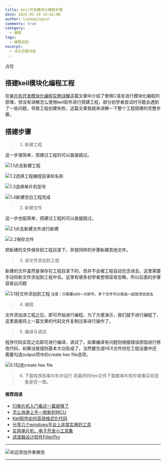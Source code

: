 ```yaml
---
title: keil开发模块化编程步骤
date: 2025-05-19 14:42:00
author: luomuqingyun
comments: true
category:
  - 编程
tags:
  - 编程经验
excerpt:
  - 详见完整内容
---
```

占位
## 搭建keil模块化编程工程
在[单片机开发模块化编程实例详解](https://mp.weixin.qq.com/s?__biz=MzI1OTQ4MTg4Ng==&mid=2247485647&idx=1&sn=694e1bf1034df905d770d49915efaeb4&chksm=ea7900bedd0e89a81a2471ee82be5f73ca3ba5c8afc94fe16b839e1832e64a6184c17f1ad230&token=765272341&lang=zh_CN#rd)这篇文章中介绍了使用C语言进行模块化编程的原理，但没有讲解怎么使用keil软件进行搭建工程，部分初学者尝试时可能会遇到了一些问题，导致工程创建失败，这篇文章我就来讲解一下整个工程搭建的完整步骤。
## 搭建步骤

> 1. 新建工程

这一步很简单，搭建过工程的可以直接跳过。

![1.1点击新建工程](https://files.mdnice.com/user/38598/77be1f50-bdbd-454d-bd97-e762cfcb92ff.png)

![1.2选择工程编程目录和名称](https://files.mdnice.com/user/38598/6bb29f01-b1ac-4d41-b9dc-4e8bfa6ffcbd.png)


![1.3选择单片机型号](https://files.mdnice.com/user/38598/0cbee5d5-7fda-44a0-890e-4b6021ea47eb.png)

![1.4新建空白工程完成](https://files.mdnice.com/user/38598/1aea7471-790f-4579-bdd8-4c1b506f4560.png)


> 2. 新建文件

这一步也挺简单，搭建过工程的可以直接跳过。

![2.1点击新建文件进行新建](https://files.mdnice.com/user/38598/15d3398a-93a9-43a7-b1dd-6b0e7ef00179.png)

![2.2保存文件](https://files.mdnice.com/user/38598/5ab06927-353a-4425-be55-18dae56efa2e.png)

把新建的文件保存到工程目录下，并按同样的步骤新建其他文件。
> 3. 讲文件添加到工程

新建的文件虽然是保存在工程目录下的，但并不会被工程自动包含进去，这里需要手动将新文件添加到工程中去。这里有很多初学者想很容易忽略，所以后面的步骤容易出问题

![3.1将文件添加到工程](https://files.mdnice.com/user/38598/43b4eaca-8f5e-4c24-8fd9-f2ed7054a68c.png)
`注意：只需要add一次即可，多个文件可以框选一起放添加进去`

> 4. 编程

文件添加进工程之后，即可开始进行编程，为了方便演示，我们就不进行编程了，这里直接将上一篇文章的代码文件复制过来进行操作了。

> 5. 编译与调试

程序代码实现之后即可进行编译，调试了。如果编译有问题则根据错误原因进行修改代码，如果没报错则基本大功告成了，当然要生成HEX文件则在工程设置中还需要勾选output项中的create hex file选项。

![5.1勾选create hex file](https://files.mdnice.com/user/38598/562c94ca-318d-4b27-94b9-fe48626d3c71.png)

> 6. 下载程序到单片机中运行
将最终的hex文件下载都单片机中查看实验现象是否一致。

#### 推荐阅读
- [51单片机入门看这一篇就够了](https://mp.weixin.qq.com/s?__biz=MzI1OTQ4MTg4Ng==&mid=2247485523&idx=1&sn=b7fcd1b86e2467d6f03b1a520c39bb06&chksm=ea790022dd0e893452c4994fa16d63111b16d9878c303712f695b58b7af360b7b18c1ed4b201&token=1711068967&lang=zh_CN#rd)
- [怎么快速上手一款新的MCU](https://mp.weixin.qq.com/s?__biz=MzI1OTQ4MTg4Ng==&mid=2247485581&idx=1&sn=b36e6536717774f7931c7aa93d5b237a&chksm=ea7900fcdd0e89ea0db13737720edc996fcb3fdbab3e43b4a92316240ac66d4b5a8bf9a07e78&token=466212876&lang=zh_CN#rd)
- [Keil软件如何高效格式化代码](https://mp.weixin.qq.com/s?__biz=MzI1OTQ4MTg4Ng==&mid=2247485572&idx=1&sn=17cefa35d9d660083d419a7e9b6db6f7&chksm=ea7900f5dd0e89e35b65ba26354cc69ad24f686d8e18abd34e0932567a9345e8c9ed653eee6b&token=1711068967&lang=zh_CN#rd)
- [分享几个windows平台上非常实用的工具](https://mp.weixin.qq.com/s?__biz=MzI1OTQ4MTg4Ng==&mid=2247485420&idx=2&sn=728ca4abbadf7caf51c392e7d7045cbe&chksm=ea790f9ddd0e868b9fa162c80db1876199845f387bbe851c8d38a4e8412329ae635916c13cfb&token=1711068967&lang=zh_CN#rd)
- [实用单片机、电子开发小工具集](https://mp.weixin.qq.com/s?__biz=MzI1OTQ4MTg4Ng==&mid=2247485606&idx=1&sn=2b433faa2e436fc762dc538c9cf3fe14&chksm=ea7900d7dd0e89c169f8948ff3d423016c8f51f1c914eb7b0d20cba8145b9ffa54815915d67b&token=1580674001&lang=zh_CN#rd)
- [滤波器设计软件FilterPro](https://mp.weixin.qq.com/s?__biz=MzI1OTQ4MTg4Ng==&mid=2247484080&idx=1&sn=72ceac0e9c7a2601201431ca847c82f9&chksm=ea790ac1dd0e83d7630ec80d2e28acc9b99d88812d9bff7aa6b957a2352b2231d2bbf27e6d65&token=1854026269&lang=zh_CN#rd)
----
![欢迎添加作者微信](https://files.mdnice.com/user/38598/37e7b97e-a5c7-44d1-9e48-bbe22ab3141d.jpg)

----